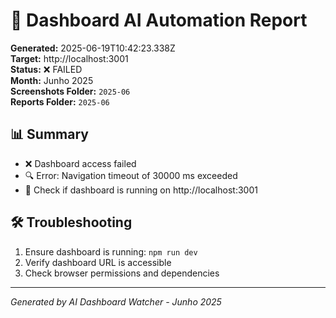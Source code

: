 # 🤖 Dashboard AI Automation Report

**Generated:** 2025-06-19T10:42:23.338Z  
**Target:** http://localhost:3001  
**Status:** ❌ FAILED  
**Month:** Junho 2025  
**Screenshots Folder:** `2025-06`  
**Reports Folder:** `2025-06`  

## 📊 Summary

- ❌ Dashboard access failed
- 🔍 Error: Navigation timeout of 30000 ms exceeded
- 🔧 Check if dashboard is running on http://localhost:3001

## 🛠️ Troubleshooting

1. Ensure dashboard is running: `npm run dev`
2. Verify dashboard URL is accessible
3. Check browser permissions and dependencies

---
*Generated by AI Dashboard Watcher - Junho 2025*